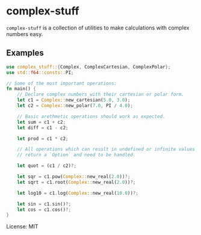 # complex-stuff

`complex-stuff` is a collection of utilities to make calculations with complex numbers easy.

## Examples

```rust
use complex_stuff::{Complex, ComplexCartesian, ComplexPolar};
use std::f64::consts::PI;

// Some of the most important operations:
fn main() {
    // Declare complex numbers with their cartesian or polar form.
    let c1 = Complex::new_cartesian(5.0, 3.0);
    let c2 = Complex::new_polar(7.0, PI / 4.0);

    // Basic arethmetic operations should work as expected.
    let sum = c1 + c2;
    let diff = c1 - c2;

    let prod = c1 * c2;

    // All operations which can result in undefined or infinite values
    // return a `Option` and need to be handled.

    let quot = (c1 / c2)?;

    let sqr = c1.pow(Complex::new_real(2.0))?;
    let sqrt = c1.root(Complex::new_real(2.0))?;

    let log10 = c1.log(Complex::new_real(10.0))?;

    let sin = c1.sin()?;
    let cos = c1.cos()?;
}
```

License: MIT
